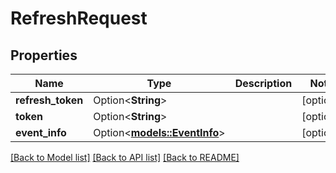 # RefreshRequest

## Properties

Name | Type | Description | Notes
------------ | ------------- | ------------- | -------------
**refresh_token** | Option<**String**> |  | [optional]
**token** | Option<**String**> |  | [optional]
**event_info** | Option<[**models::EventInfo**](EventInfo.md)> |  | [optional]

[[Back to Model list]](../README.md#documentation-for-models) [[Back to API list]](../README.md#documentation-for-api-endpoints) [[Back to README]](../README.md)


